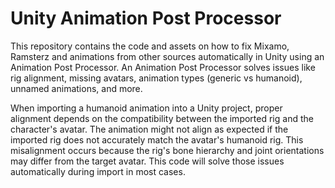 # Unity Animation Post Processor

This repository contains the code and assets on how to fix Mixamo, Ramsterz and animations from other sources automatically in Unity using an Animation Post Processor. An Animation Post Processor solves issues like rig alignment, missing avatars, animation types (generic vs humanoid), unnamed animations, and more.

When importing a humanoid animation into a Unity project, proper alignment depends on the compatibility between the imported rig and the character's avatar. The animation might not align as expected if the imported rig does not accurately match the avatar's humanoid rig. This misalignment occurs because the rig's bone hierarchy and joint orientations may differ from the target avatar. This code will solve those issues automatically during import in most cases.
